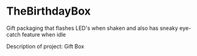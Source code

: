 # TheBirthdayBox
Gift packaging that flashes LED's when shaken and also has sneaky eye-catch feature when idle

Description of project:
Gift Box
